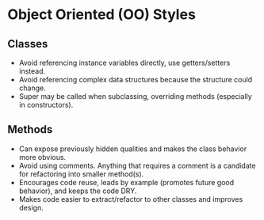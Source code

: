 # Object Oriented (OO) Styles

## Classes

- Avoid referencing instance variables directly, use getters/setters instead.
- Avoid referencing complex data structures because the structure could change.
- Super may be called when subclassing, overriding methods (especially in constructors).

## Methods

- Can expose previously hidden qualities and makes the class behavior more obvious.
- Avoid using comments. Anything that requires a comment is a candidate for refactoring into smaller
  method(s).
- Encourages code reuse, leads by example (promotes future good behavior), and keeps the code DRY.
- Makes code easier to extract/refactor to other classes and improves design.
